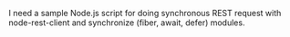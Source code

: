 I need a sample Node.js script for doing synchronous REST request with node-rest-client and synchronize (fiber, await, defer) modules.
